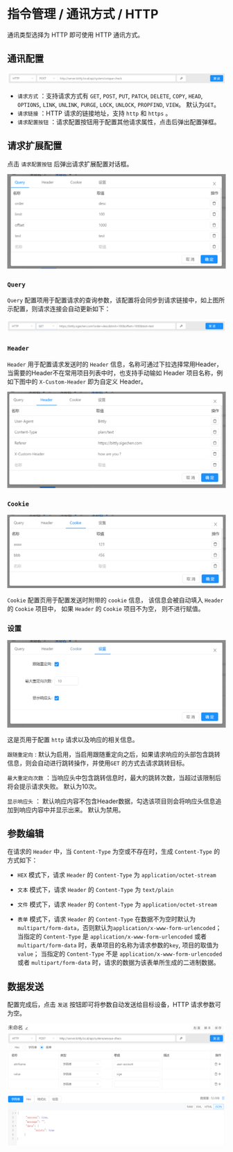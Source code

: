 # 指令管理 / 通讯方式 / HTTP

通讯类型选择为 HTTP 即可使用 HTTP 通讯方式。

## 通讯配置

![Bittly HTTP通讯配置](res/20220629215201.png)

- `请求方式` ：支持请求方式有 `GET`, `POST`, `PUT`, `PATCH`, `DELETE`, `COPY`, `HEAD`, `OPTIONS`, `LINK`, `UNLINK`, `PURGE`, `LOCK`, `UNLOCK`, `PROPFIND`, `VIEW`。 默认为`GET`。
- `请求链接` ：HTTP 请求的链接地址，支持 `http` 和 `https` 。
- `请求配置按钮` ：请求配置按钮用于配置其他请求属性，点击后弹出配置弹框。



## 请求扩展配置

点击 `请求配置按钮` 后弹出请求扩展配置对话框。

![Bittly HTTP 通讯 Header 配置](res/2022091712271001.png)

### `Query` 

`Query` 配置项用于配置请求的查询参数，该配置将会同步到请求链接中，如上图所示配置，则请求连接会自动更新如下：

![](./res/2022091712302001.png)

### `Header`

`Header` 用于配置请求发送时的 `Header` 信息，名称可通过下拉选择常用Header，当需要的Header不在常用项目列表中时，也支持手动输如 Header 项目名称，例如下图中的 `X-Custom-Header` 即为自定义 Header。

![](./res/2022091713342001.png)

### `Cookie` 

![](./res/2022091713421201.png)

`Cookie` 配置页用于配置发送时附带的 `cookie` 信息， 该信息会被自动填入 `Header` 的 `Cookie` 项目中， 如果 `Header` 的 `Cookie` 项目不为空， 则不进行赋值。

### 设置

![](./res/2022091713515301.png)

这是页用于配置 `http` 请求以及响应的相关信息。

`跟随重定向` : 默认为启用，当启用跟随重定向之后，如果请求响应的头部包含跳转信息，则会自动进行跳转操作，并使用`GET` 的方式去请求跳转目标。

`最大重定向次数` ：当响应头中包含跳转信息时，最大的跳转次数，当超过该限制后将会提示请求失败。 默认为10次。

`显示响应头` ： 默认响应内容不包含Header数据，勾选该项目则会将响应头信息追加到响应内容中并显示出来。 默认为禁用。



## 参数编辑

在请求的 `Header` 中，当 `Content-Type` 为空或不存在时，生成 `Content-Type` 的方式如下：

- `HEX` 模式下，请求 `Header`  的 `Content-Type` 为 `application/octet-stream`

- `文本` 模式下，请求 `Header`  的 `Content-Type` 为 `text/plain`

- `文件` 模式下，请求 `Header`  的 `Content-Type` 为 `application/octet-stream`

- `表单` 模式下，请求 `Header` 的 `Content-Type` 在数据不为空时默认为 `multipart/form-data`，否则默认为`application/x-www-form-urlencoded`；当指定的 `Content-Type` 是 `application/x-www-form-urlencoded` 或者 `multipart/form-data` 时，表单项目的名称为请求参数的`key`, 项目的取值为`value`； 当指定的 `Content-Type` 不是 `application/x-www-form-urlencoded` 或者 `multipart/form-data` 时，请求的数据为该表单所生成的二进制数据。



## 数据发送

配置完成后，点击 `发送` 按钮即可将参数自动发送给目标设备，HTTP 请求参数可为空。

![Bittly HTTP通讯数据发送](res/20220629220401.png)

